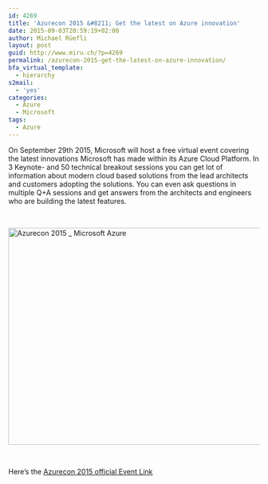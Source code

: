 ```yaml
---
id: 4269
title: 'Azurecon 2015 &#8211; Get the latest on Azure innovation'
date: 2015-09-03T20:59:19+02:00
author: Michael Rüefli
layout: post
guid: http://www.miru.ch/?p=4269
permalink: /azurecon-2015-get-the-latest-on-azure-innovation/
bfa_virtual_template:
  - hierarchy
s2mail:
  - 'yes'
categories:
  - Azure
  - Microsoft
tags:
  - Azure
---
```

On September 29th 2015, Microsoft will host a free virtual event covering the latest innovations Microsoft has made within its Azure Cloud Platform. In 3 Keynote- and 50 technical breakout sessions you can get lot of information about modern cloud based solutions from the lead architects and customers adopting the solutions. You can even ask questions in multiple Q+A sessions and get answers from the architects and engineers who are building the latest features.

&nbsp;

<a href="https://azure.microsoft.com/en-us/azurecon/?WT.mc_id=dx_MVP5000919" target="_blank"><img class="alignleft  wp-image-4270" src="http://www.miru.ch/wp-content/uploads/2015/09/2015-09-03-20_50_34-Azurecon-2015-_-Microsoft-Azure-‎-Microsoft-Edge-1024x434.png" alt="Azurecon 2015 _ Microsoft Azure ‎" width="1024" height="434" srcset="http://www.miru.ch/wp-content/uploads/2015/09/2015-09-03-20_50_34-Azurecon-2015-_-Microsoft-Azure-‎-Microsoft-Edge-1024x434.png 1024w, http://www.miru.ch/wp-content/uploads/2015/09/2015-09-03-20_50_34-Azurecon-2015-_-Microsoft-Azure-‎-Microsoft-Edge-300x127.png 300w, http://www.miru.ch/wp-content/uploads/2015/09/2015-09-03-20_50_34-Azurecon-2015-_-Microsoft-Azure-‎-Microsoft-Edge.png 1247w" sizes="(max-width: 1024px) 100vw, 1024px" /><br /> </a>

&nbsp;

Here&#8217;s the <a href="https://azure.microsoft.com/en-us/azurecon/?WT.mc_id=dx_MVP5000919" target="_blank">Azurecon 2015 official Event Link</a>

&nbsp;